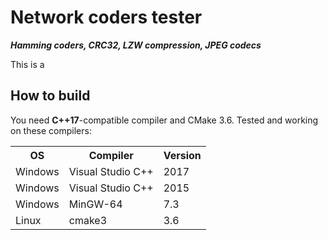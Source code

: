 # Network coders tester
***Hamming coders, CRC32, LZW compression, JPEG codecs***

This is a 

## How to build
You need **C++17**-compatible compiler and CMake 3.6. 
Tested and working on these compilers:

<table>
<tr>
    <th>OS</th>
    <th>Compiler</th>
    <th>Version</th>
</tr>
<tr>
    <td>Windows</td>
    <td>Visual Studio C++</td>
    <td>2017</td>
</tr>
<tr>
    <td>Windows</td>
    <td>Visual Studio C++</td>
    <td>2015</td>
</tr>
<tr>
    <td>Windows</td>
    <td>MinGW-64</td>
    <td>7.3</td>
</tr>
<tr>
    <td>Linux</td>
    <td>cmake3</td>
    <td>3.6</td>
</tr>
</table>


